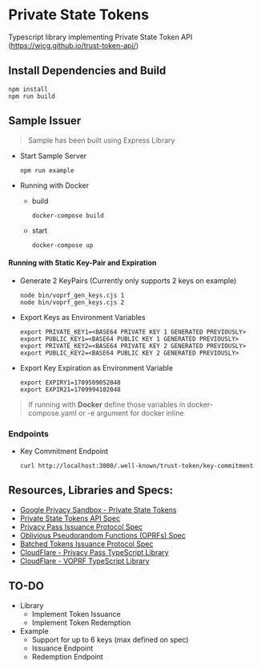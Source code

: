 # Private State Tokens

Typescript library implementing Private State Token API (https://wicg.github.io/trust-token-api/)


## Install Dependencies and Build

```
npm install
npm run build
```


## Sample Issuer

  > Sample has been built using Express Library

  - Start Sample Server
  
    ```
    npm run example
    ```
  
  - Running with Docker
  
    - build
      ```
      docker-compose build
      ```
    
    - start
      ```
      docker-compose up
      ```
    
#### Running with Static Key-Pair and Expiration
  - Generate 2 KeyPairs (Currently only supports 2 keys on example)

    ```
    node bin/voprf_gen_keys.cjs 1
    node bin/voprf_gen_keys.cjs 2
    ```

  - Export Keys as Environment Variables 

    ```
    export PRIVATE_KEY1=<BASE64 PRIVATE KEY 1 GENERATED PREVIOUSLY>
    export PUBLIC_KEY1=<BASE64 PUBLIC KEY 1 GENERATED PREVIOUSLY>
    export PRIVATE_KEY2=<BASE64 PRIVATE KEY 2 GENERATED PREVIOUSLY>
    export PUBLIC_KEY2=<BASE64 PUBLIC KEY 2 GENERATED PREVIOUSLY>
    ```

  - Export Key Expiration as Environment Variable

    ```
    export EXPIRY1=1709509052048
    export EXPIR21=1709994102048
    ```
    
> If running with **Docker** define those variables in docker-compose.yaml or -e argument for docker inline
    
### Endpoints

  - Key Commitment Endpoint
    
    ```
    curl http://localhost:3000/.well-known/trust-token/key-commitment
    ```

## Resources, Libraries and Specs:

- [Google Privacy Sandbox - Private State Tokens](https://developers.google.com/privacy-sandbox/protections/private-state-tokens)
- [Private State Tokens API Spec](https://wicg.github.io/trust-token-api/)
- [Privacy Pass Issuance Protocol Spec](https://www.ietf.org/archive/id/draft-ietf-privacypass-protocol-10.html)
- [Oblivious Pseudorandom Functions (OPRFs) Spec](https://www.ietf.org/archive/id/draft-irtf-cfrg-voprf-21.html)
- [Batched Tokens Issuance Protocol Spec](https://www.ietf.org/archive/id/draft-robert-privacypass-batched-tokens-01.html)
- [CloudFlare - Privacy Pass TypeScript Library](https://github.com/cloudflare/privacypass-ts/)
- [CloudFlare - VOPRF TypeScript Library](https://github.com/cloudflare/voprf-ts)


## TO-DO

- Library
  - Implement Token Issuance
  - Implement Token Redemption
- Example
  - Support for up to 6 keys (max defined on spec)
  - Issuance Endpoint
  - Redemption Endpoint
